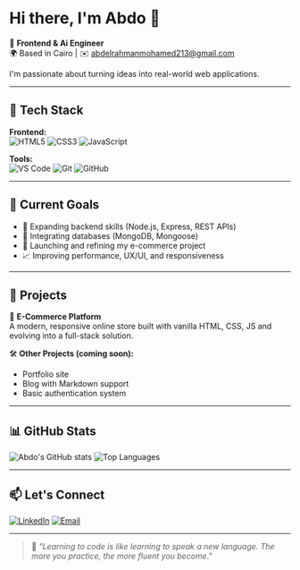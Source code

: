 <!-- GitHub Profile README for jamiialii9139 -->

# Hi there, I'm Abdo 👋

🎯 **Frontend & Ai Engineer**  
🌍 Based in Cairo | ✉️ abdelrahmanmohamed213@gmail.com  

I'm passionate about turning ideas into real-world web applications.

---

## 🔧 Tech Stack

**Frontend:**  
![HTML5](https://img.shields.io/badge/-HTML5-E34F26?logo=html5&logoColor=white&style=flat-square)
![CSS3](https://img.shields.io/badge/-CSS3-1572B6?logo=css3&logoColor=white&style=flat-square)
![JavaScript](https://img.shields.io/badge/-JavaScript-F7DF1E?logo=javascript&logoColor=black&style=flat-square)

**Tools:**  
![VS Code](https://img.shields.io/badge/-VS%20Code-007ACC?logo=visual-studio-code&logoColor=white&style=flat-square)
![Git](https://img.shields.io/badge/-Git-F05032?logo=git&logoColor=white&style=flat-square)
![GitHub](https://img.shields.io/badge/-GitHub-181717?logo=github&logoColor=white&style=flat-square)

---

## 🧠 Current Goals

- 🌱 Expanding backend skills (Node.js, Express, REST APIs)
- 🧰 Integrating databases (MongoDB, Mongoose)
- 🛒 Launching and refining my e-commerce project
- 📈 Improving performance, UX/UI, and responsiveness

---

## 📌 Projects

🚧 **E-Commerce Platform**  
A modern, responsive online store built with vanilla HTML, CSS, JS and evolving into a full-stack solution.

🛠 **Other Projects (coming soon):**  
- Portfolio site  
- Blog with Markdown support  
- Basic authentication system  

---

## 📊 GitHub Stats

![Abdo's GitHub stats](https://github-readme-stats.vercel.app/api?username=jamiialii9139&show_icons=true&theme=tokyonight)
![Top Languages](https://github-readme-stats.vercel.app/api/top-langs/?username=jamiialii9139&layout=compact&theme=tokyonight)

---

## 📫 Let's Connect

[![LinkedIn](https://img.shields.io/badge/-LinkedIn-blue?style=flat-square&logo=linkedin)](https://linkedin.com/in/your-link)
[![Email](https://img.shields.io/badge/-Email-red?style=flat-square&logo=gmail&logoColor=white)](mailto:jamiialii9139@gmail.com)

---

> 💬 _"Learning to code is like learning to speak a new language. The more you practice, the more fluent you become."_

